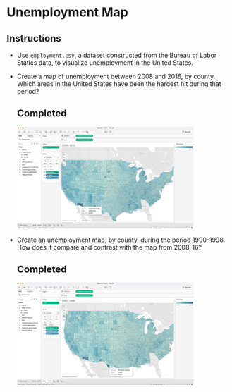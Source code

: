 # Unemployment Map

## Instructions

- Use `employment.csv`, a dataset constructed from the Bureau of Labor Statics data, to visualize unemployment in the United States.

- Create a map of unemployment between 2008 and 2016, by county. Which areas in the United States have been the hardest hit during that period?

  ## Completed

   <img src="images/2008.png" width="400" />

- Create an unemployment map, by county, during the period 1990-1998. How does it compare and contrast with the map from 2008-16?

  ## Completed

   <img src="images/1990.png" width="400" />
